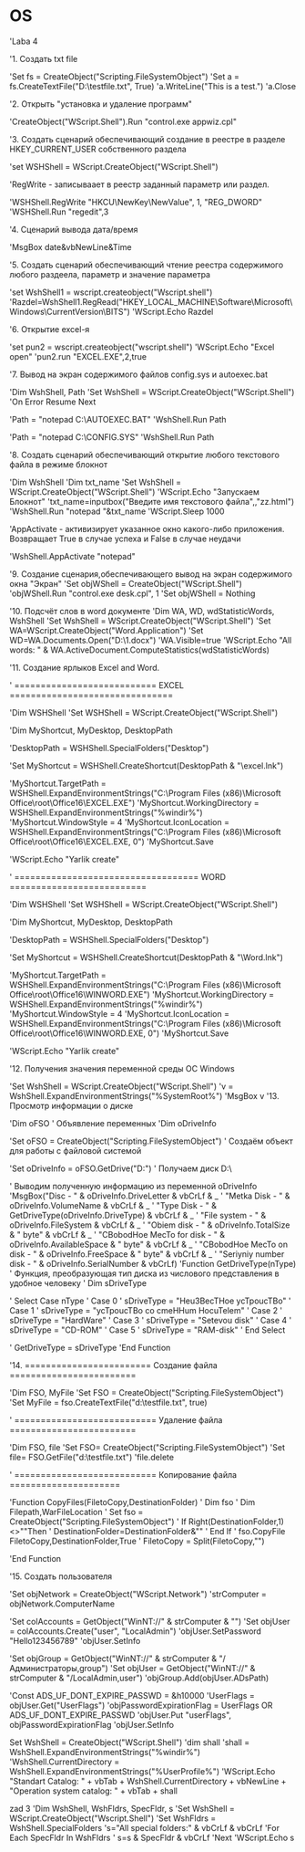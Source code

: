 # OS

'Laba 4

'1. Создать txt file

'Set fs = CreateObject("Scripting.FileSystemObject")
'Set a = fs.CreateTextFile("D:\testfile.txt", True)
'a.WriteLine("This is a test.")
'a.Close

'2. Открыть "установка и удаление программ"

'CreateObject("WScript.Shell").Run "control.exe appwiz.cpl"


'3. Создать сценарий обеспечивающий создание в реестре в разделе HKEY_CURRENT_USER собственного раздела

'set WSHShell = WScript.CreateObject("WScript.Shell")

'RegWrite - записываает в реестр заданный параметр или раздел.


'WSHShell.RegWrite "HKCU\NewKey\NewValue", 1, "REG_DWORD"
'WSHShell.Run "regedit",3

'4. Сценарий вывода дата/время

'MsgBox date&vbNewLine&Time

'5. Создать сценарий обеспечивающий чтение реестра содержимого любого раздеела, параметр и значение параметра

'set WshShell1 = wscript.createobject("Wscript.shell")
'Razdel=WshShell1.RegRead("HKEY_LOCAL_MACHINE\Software\Microsoft\Windows\CurrentVersion\BITS\")
'WScript.Echo Razdel

'6. Открытие excel-я

'set pun2 = wscript.createobject("wscript.shell")
'WScript.Echo "Excel open"
'pun2.run "EXCEL.EXE",2,true

'7. Вывод на экран содержимого файлов config.sys и autoexec.bat

'Dim WshShell, Path
'Set WshShell = WScript.CreateObject("WScript.Shell")
'On Error Resume Next

'Path = "notepad C:\AUTOEXEC.BAT"
'WshShell.Run Path

'Path = "notepad C:\CONFIG.SYS"
'WshShell.Run Path

'8. Cоздать сценарий обеспечивающий открытие любого текстового файла в режиме блокнот

'Dim WshShell
'Dim txt_name
'Set WshShell = WScript.CreateObject("WScript.Shell")
'WScript.Echo "Запускаем Блокнот"
'txt_name=inputbox("Введите имя текстового файла",,"zz.html")
'WshShell.Run "notepad "&txt_name
'WScript.Sleep 1000

'AppActivate - активизирует указанное окно какого-либо приложения. Возвращает True в случае успеха и False в случае неудачи

'WshShell.AppActivate "notepad"

'9. Создание сценария,обеспечивающего вывод на экран содержимого окна "Экран"
'Set objWShell = CreateObject("WScript.Shell")
'objWShell.Run "control.exe desk.cpl", 1
'Set objWShell = Nothing

'10. Подсчёт слов в word документе
'Dim WA, WD, wdStatisticWords, WshShell
'Set WshShell = WScript.CreateObject("WScript.Shell")
'Set WA=WScript.CreateObject("Word.Application")
'Set WD=WA.Documents.Open("D:\1.docx")
'WA.Visible=true
'WScript.Echo "All words: " & WA.ActiveDocument.ComputeStatistics(wdStatisticWords)

'11. Создание ярлыков Excel and Word.

' =========================== EXCEL ===============================

'Dim WSHShell
'Set WSHShell = WScript.CreateObject("WScript.Shell")


'Dim MyShortcut, MyDesktop, DesktopPath

'DesktopPath = WSHShell.SpecialFolders("Desktop")

'Set MyShortcut = WSHShell.CreateShortcut(DesktopPath & "\excel.lnk")

'MyShortcut.TargetPath = WSHShell.ExpandEnvironmentStrings("C:\Program Files (x86)\Microsoft Office\root\Office16\EXCEL.EXE")
'MyShortcut.WorkingDirectory = WSHShell.ExpandEnvironmentStrings("%windir%")
'MyShortcut.WindowStyle = 4
'MyShortcut.IconLocation = WSHShell.ExpandEnvironmentStrings("C:\Program Files (x86)\Microsoft Office\root\Office16\EXCEL.EXE, 0")
'MyShortcut.Save

'WScript.Echo "Yarlik create"

' =================================== WORD ==========================

'Dim WSHShell
'Set WSHShell = WScript.CreateObject("WScript.Shell")


'Dim MyShortcut, MyDesktop, DesktopPath

'DesktopPath = WSHShell.SpecialFolders("Desktop")

'Set MyShortcut = WSHShell.CreateShortcut(DesktopPath & "\Word.lnk")

'MyShortcut.TargetPath = WSHShell.ExpandEnvironmentStrings("C:\Program Files (x86)\Microsoft Office\root\Office16\WINWORD.EXE")
'MyShortcut.WorkingDirectory = WSHShell.ExpandEnvironmentStrings("%windir%")
'MyShortcut.WindowStyle = 4
'MyShortcut.IconLocation = WSHShell.ExpandEnvironmentStrings("C:\Program Files (x86)\Microsoft Office\root\Office16\WINWORD.EXE, 0")
'MyShortcut.Save

'WScript.Echo "Yarlik create"

'12. Получения значения переменной среды ОС Windows

'Set WshShell = WScript.CreateObject("WScript.Shell")
'v = WshShell.ExpandEnvironmentStrings("%SystemRoot%")
'MsgBox v
'13. Просмотр информации о диске

'Dim oFSO ' Объявление переменных
'Dim oDriveInfo

'Set oFSO = CreateObject("Scripting.FileSystemObject") ' Создаём объект для работы с файловой системой

'Set oDriveInfo = oFSO.GetDrive("D:\") ' Получаем диск D:\

' Выводим полученную информацию из переменной oDriveInfo
'MsgBox("Disc - " & oDriveInfo.DriveLetter & vbCrLf & _
' "Metka Disk - " & oDriveInfo.VolumeName & vbCrLf & _
' "Type Disk - " & GetDriveType(oDriveInfo.DriveType) & vbCrLf & _
' "File system - " & oDriveInfo.FileSystem & vbCrLf & _
' "Obiem disk - " & oDriveInfo.TotalSize & " byte" & vbCrLf & _
' "CBobodHoe MecTo for disk - " & oDriveInfo.AvailableSpace & " byte" & vbCrLf & _
' "CBobodHoe MecTo on disk - " & oDriveInfo.FreeSpace & " byte" & vbCrLf & _
' "Seriyniy number disk - " & oDriveInfo.SerialNumber & vbCrLf)
'Function GetDriveType(nType) ' Функция, преобразующая тип диска из числового представления в удобное человеку
' Dim sDriveType

' Select Case nType
' Case 0
' sDriveType = "Heu3BecTHoe ycTpoucTBo"
' Case 1
' sDriveType = "ycTpoucTBo co cmeHHum HocuTelem"
' Case 2
' sDriveType = "HardWare"
' Case 3
' sDriveType = "Setevou disk"
' Case 4
' sDriveType = "CD-ROM"
' Case 5
' sDriveType = "RAM-disk"
' End Select

' GetDriveType = sDriveType
'End Function

'14. ======================== Cоздание файла ========================

'Dim FSO, MyFile
'Set FSO = CreateObject("Scripting.FileSystemObject")
'Set MyFile = fso.CreateTextFile("d:\testfile.txt", true)

' =========================== Удаление файла ========================

'Dim FSO, file
'Set FSO= CreateObject("Scripting.FileSystemObject")
'Set file= FSO.GetFile("d:\testfile.txt")
'file.delete

' =========================== Копирование файла =====================

'Function CopyFiles(FiletoCopy,DestinationFolder)
' Dim fso
' Dim Filepath,WarFileLocation
' Set fso = CreateObject("Scripting.FileSystemObject")
' If Right(DestinationFolder,1) <>"\"Then
' DestinationFolder=DestinationFolder&"\"
' End If
' fso.CopyFile FiletoCopy,DestinationFolder,True
' FiletoCopy = Split(FiletoCopy,"\")

'End Function

'15. Создать пользователя

'Set objNetwork = CreateObject("WScript.Network")
'strComputer = objNetwork.ComputerName

'Set colAccounts = GetObject("WinNT://" & strComputer & "")
'Set objUser = colAccounts.Create("user", "LocalAdmin")
'objUser.SetPassword "Hello123456789"
'objUser.SetInfo

'Set objGroup = GetObject("WinNT://" & strComputer & "/Администраторы,group")
'Set objUser = GetObject("WinNT://" & strComputer & "/LocalAdmin,user")
'objGroup.Add(objUser.ADsPath)

'Const ADS_UF_DONT_EXPIRE_PASSWD = &h10000
'UserFlags = objUser.Get("UserFlags")
'objPasswordExpirationFlag = UserFlags OR ADS_UF_DONT_EXPIRE_PASSWD
'objUser.Put "userFlags", objPasswordExpirationFlag
'objUser.SetInfo

Set WshShell = CreateObject("WScript.Shell") 
  'dim shall 
  'shall = WshShell.ExpandEnvironmentStrings("%windir%") 
  'WshShell.CurrentDirectory = WshShell.ExpandEnvironmentStrings("%UserProfile%") 
  'WScript.Echo "Standart Catalog: " + vbTab + WshShell.CurrentDirectory + vbNewLine + "Operation system catalog: " + vbTab + shall 

zad 3 
  'Dim WshShell, WshFldrs, SpecFldr, s 
  'Set WshShell = WScript.CreateObject("Wscript.Shell") 
  'Set WshFldrs = WshShell.SpecialFolders 
  's="All special folders:" & vbCrLf & vbCrLf 
  'For Each SpecFldr In WshFldrs 
  ' s=s & SpecFldr & vbCrLf 
  'Next 
  'WScript.Echo s 
